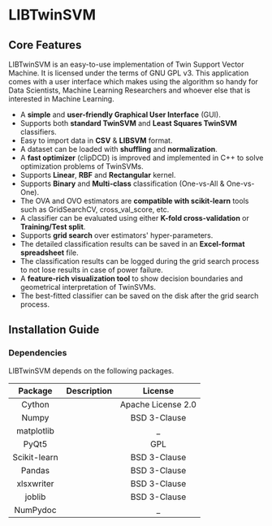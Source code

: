 # LIBTwinSVM

## Core Features
LIBTwinSVM is an easy-to-use implementation of Twin Support Vector Machine.  It is licensed under the terms of GNU GPL v3. This application comes with a user interface which makes using the algorithm so handy for Data Scientists, Machine Learning Researchers and whoever else that is interested in Machine Learning.
<br>

- A **simple** and **user-friendly Graphical User Interface** (GUI).
- Supports both **standard TwinSVM** and **Least Squares TwinSVM** classifiers.
- Easy to import data in **CSV** & **LIBSVM** format.
- A dataset can be loaded with **shuffling** and **normalization**.
- A **fast optimizer** (clipDCD) is improved and implemented in C++ to solve optimization problems of TwinSVMs.
- Supports **Linear**, **RBF** and **Rectangular** kernel.
- Supports **Binary** and **Multi-class** classification (One-vs-All & One-vs-One).
- The OVA and OVO estimators are **compatible with scikit-learn** tools such as GridSearchCV, cross_val_score, etc.
- A classifier can be evaluated using either **K-fold cross-validation** or **Training/Test split**.
- Supports **grid search** over estimators' hyper-parameters.
- The detailed classification results can be saved in an **Excel-format spreadsheet** file.
- The classification results can be logged during the grid search process to not lose results in case of power failure.
- A **feature-rich visualization tool** to show decision boundaries and geometrical interpretation of TwinSVMs.
- The best-fitted classifier can be saved on the disk after the grid search process.



## Installation Guide
### Dependencies

LIBTwinSVM depends on the following packages.

| Package  | Description | License |
| :-------------: | :-------------: | :-------------: |
| Cython  |  | Apache License 2.0 |
| Numpy |  | BSD 3-Clause |
| matplotlib  |  | _ |
| PyQt5  |  | GPL |
| Scikit-learn  |  | BSD 3-Clause |
| Pandas  |  | BSD 3-Clause |
| xlsxwriter |  | BSD 3-Clause |
| joblib |  | BSD 3-Clause |
| NumPydoc |  | _ |